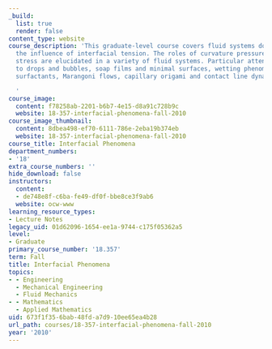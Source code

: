 ```yaml
---
_build:
  list: true
  render: false
content_type: website
course_description: 'This graduate-level course covers fluid systems dominated by
  the influence of interfacial tension. The roles of curvature pressure and Marangoni
  stress are elucidated in a variety of fluid systems. Particular attention is given
  to drops and bubbles, soap films and minimal surfaces, wetting phenomena, water-repellency,
  surfactants, Marangoni flows, capillary origami and contact line dynamics.

  '
course_image:
  content: f78258ab-2201-b6b7-4e15-d8a91c728b9c
  website: 18-357-interfacial-phenomena-fall-2010
course_image_thumbnail:
  content: 8dbea498-ef70-6111-786e-2eba19b374eb
  website: 18-357-interfacial-phenomena-fall-2010
course_title: Interfacial Phenomena
department_numbers:
- '18'
extra_course_numbers: ''
hide_download: false
instructors:
  content:
  - de748e8f-c6ba-fe49-df0f-bbe8ce3f9ab6
  website: ocw-www
learning_resource_types:
- Lecture Notes
legacy_uid: 01d62096-1654-ee1a-9744-c175f05362a5
level:
- Graduate
primary_course_number: '18.357'
term: Fall
title: Interfacial Phenomena
topics:
- - Engineering
  - Mechanical Engineering
  - Fluid Mechanics
- - Mathematics
  - Applied Mathematics
uid: 673f1f35-6bab-48fd-a7d9-10ee65ea4b28
url_path: courses/18-357-interfacial-phenomena-fall-2010
year: '2010'
---
```


